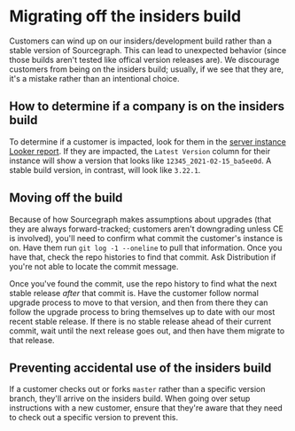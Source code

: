 # Migrating off the insiders build

Customers can wind up on our insiders/development build rather than a stable version of Sourcegraph. This can lead to unexpected behavior (since those builds aren't tested like offical version releases are). We discourage customers from being on the insiders build; usually, if we see that they are, it's a mistake rather than an intentional choice.

## How to determine if a company is on the insiders build

To determine if a customer is impacted, look for them in the [server instance Looker report](https://sourcegraph.looker.com/looks/436). If they are impacted, the `Latest Version` column for their instance will show a version that looks like `12345_2021-02-15_ba5ee0d`. A stable build version, in contrast, will look like `3.22.1`.

## Moving off the build

Because of how Sourcegraph makes assumptions about upgrades (that they are always forward-tracked; customers aren't downgrading unless CE is involved), you'll need to confirm what commit the customer's instance is on. Have them run `git log -1 --oneline` to pull that information. Once you have that, check the repo histories to find that commit. Ask Distribution if you're not able to locate the commit message.

Once you've found the commit, use the repo history to find what the next stable release _after_ that commit is. Have the customer follow normal upgrade process to move to that version, and then from there they can follow the upgrade process to bring themselves up to date with our most recent stable release. If there is no stable release ahead of their current commit, wait until the next release goes out, and then have them migrate to that release.

## Preventing accidental use of the insiders build

If a customer checks out or forks `master` rather than a specific version branch, they'll arrive on the insiders build. When going over setup instructions with a new customer, ensure that they're aware that they need to check out a specific version to prevent this.
